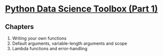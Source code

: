 # [Python Data Science Toolbox (Part 1)](https://www.datacamp.com/courses/python-data-science-toolbox-part-1)

## Chapters

1. Writing your own functions
2. Default arguments, variable-length arguments and scope
3. Lambda functions and error-handling
